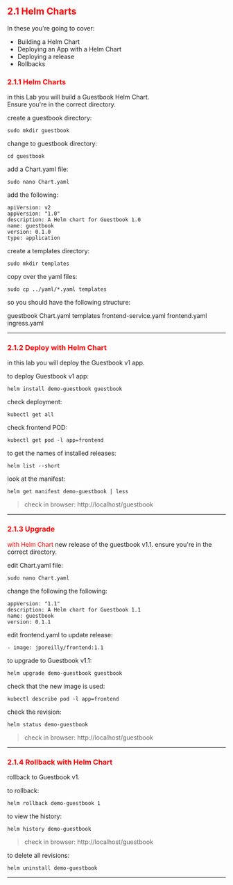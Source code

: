## <font color='red'> 2.1 Helm Charts </font>
In these you're going to cover:
* Building a Helm Chart
* Deploying an App with a Helm Chart
* Deploying a release
* Rollbacks

### <font color='red'> 2.1.1 Helm Charts </font>
in this Lab you will build a Guestbook Helm Chart.  
Ensure you're in the correct directory.

create a guestbook directory:
```
sudo mkdir guestbook
```
change to guestbook directory:
```
cd guestbook
```
add a Chart.yaml file:
```
sudo nano Chart.yaml
```
add the following:
```
apiVersion: v2
appVersion: "1.0"
description: A Helm chart for Guestbook 1.0 
name: guestbook
version: 0.1.0
type: application
```
create a templates directory:
```
sudo mkdir templates
```
copy over the yaml files:
```
sudo cp ../yaml/*.yaml templates
```
so you should have the following structure:  

guestbook
   Chart.yaml
   templates
      frontend-service.yaml
      frontend.yaml
      ingress.yaml


---

### <font color='red'> 2.1.2 Deploy with Helm Chart </font>
in this lab you will deploy the Guestbook v1 app.

to deploy Guestbook v1 app:
```
helm install demo-guestbook guestbook
```
check deployment:
```
kubectl get all
```
check frontend POD:
```
kubectl get pod -l app=frontend
```
to get the names of installed releases:
```
helm list --short
```
look at the manifest:
```
helm get manifest demo-guestbook | less
```

> check in browser: http://localhost/guestbook

---


### <font color='red'> 2.1.3 Upgrade
 with Helm Chart </font>
new release of the guestbook v1.1.
ensure you're in the correct directory.

edit Chart.yaml file:
```
sudo nano Chart.yaml
```
change the following the following:
```
appVersion: "1.1"
description: A Helm chart for Guestbook 1.1 
name: guestbook
version: 0.1.1
```
edit frontend.yaml to update release:
```
- image: jporeilly/frontend:1.1
```
to upgrade to Guestbook v1.1:
```
helm upgrade demo-guestbook guestbook
```
check that the new image is used:
```
kubectl describe pod -l app=frontend
```
check the revision:
```
helm status demo-guestbook
```

> check in browser: http://localhost/guestbook

---

### <font color='red'> 2.1.4 Rollback with Helm Chart </font>
rollback to Guestbook v1.

to rollback:
```
helm rollback demo-guestbook 1
```
to view the history:
```
helm history demo-guestbook
```

> check in browser: http://localhost/guestbook

to delete all revisions:
```
helm uninstall demo-guestbook
```

---